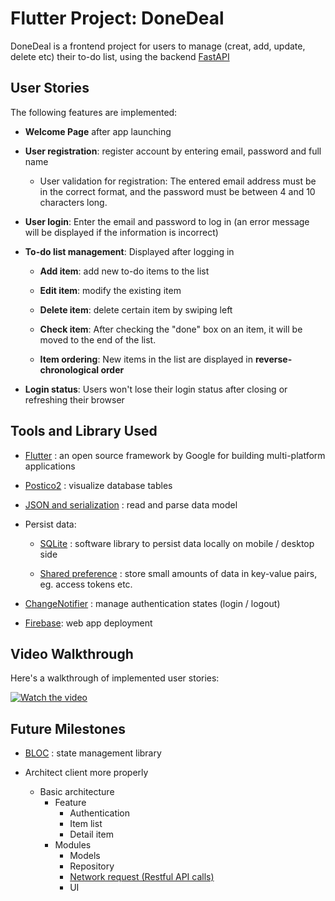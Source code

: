 # Flutter Project: DoneDeal

DoneDeal is a frontend project for users to manage (creat, add, update, delete etc) their to-do list, using the backend [FastAPI](https://github.com/jiarongs77/fastAPI-CRUD)

## User Stories

The following features are implemented:

- **Welcome Page** after app launching

- **User registration**: register account by entering email, password and full name

    - User validation for registration: The entered email address must be in the correct format, and the password must be between 4 and 10 characters long.

- **User login**: Enter the email and password to log in (an error message will be displayed if the information is incorrect)

- **To-do list management**: Displayed after logging in

    - **Add item**: add new to-do items to the list

    - **Edit item**: modify the existing item

    - **Delete item**: delete certain item by swiping left

    - **Check item**: After checking the "done" box on an item, it will be moved to the end of the list.

    - **Item ordering**: New items in the list are displayed in **reverse-chronological order**

- **Login status**: Users won't lose their login status after closing or refreshing their browser


## Tools and Library Used

- [Flutter](https://docs.flutter.dev/) : an open source framework by Google for building  multi-platform applications 

- [Postico2](https://eggerapps.at/postico2/) : visualize database tables

- [JSON and serialization](https://docs.flutter.dev/data-and-backend/serialization/json) : read and parse data model

- Persist data:

  - [SQLite](https://docs.flutter.dev/cookbook/persistence/sqlite) : software library to persist data locally on mobile / desktop side

  - [Shared preference](https://docs.flutter.dev/cookbook/persistence/key-value) : store small amounts of data in key-value pairs, eg. access tokens etc.

- [ChangeNotifier](https://docs.flutter.dev/data-and-backend/state-mgmt/simple#changenotifier) : manage authentication states (login / logout)

- [Firebase](https://firebase.google.com/docs/hosting/quickstart): web app deployment


## Video Walkthrough

Here's a walkthrough of implemented user stories:

[![Watch the video](https://img.youtube.com/vi/SCk-kcBZ2K8/0.jpg)](https://youtu.be/SCk-kcBZ2K8)

## Future Milestones

- [BLOC](https://bloclibrary.dev/architecture/) : state management library

- Architect client more properly 
  - Basic architecture
    - Feature
      - Authentication
      - Item list 
      - Detail item
    - Modules
      - Models
      - Repository
      - [Network request (Restful API calls)](https://docs.flutter.dev/data-and-backend/networking)
      - UI

  




